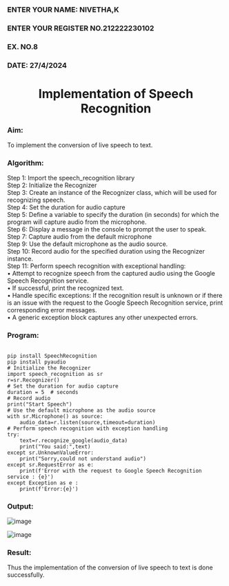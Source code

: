  <H3>ENTER YOUR NAME: NIVETHA,K </H3>
<H3>ENTER YOUR REGISTER NO.212222230102</H3>
<H3>EX. NO.8</H3>
<H3>DATE: 27/4/2024</H3>
<H1 ALIGN =CENTER>Implementation of Speech Recognition</H1>
<H3>Aim:</H3> 
 To implement the conversion of live speech to text.<BR>
<h3>Algorithm:</h3>
Step 1: Import the speech_recognition library<Br>
Step 2: Initialize the Recognizer<Br>
Step 3: Create an instance of the Recognizer class, which will be used for recognizing speech.<Br>
Step 4: Set the duration for audio capture<Br>
Step 5: Define a variable to specify the duration (in seconds) for which the program will capture audio from the microphone.<Br>
Step 6: Display a message in the console to prompt the user to speak.<Br>
Step 7: Capture audio from the default microphone<Br>
Step 9: Use the default microphone as the audio source.<Br>
Step 10: Record audio for the specified duration using the Recognizer instance.<Br>
Step 11: Perform speech recognition with exceptional handling:<Br>
•	Attempt to recognize speech from the captured audio using the Google Speech Recognition service.<Br>
•	If successful, print the recognized text.<Br>
•	Handle specific exceptions: If the recognition result is unknown or if there is an issue with the request to the Google Speech Recognition service, print corresponding error messages.<Br>
•	A generic exception block captures any other unexpected errors.<Br>
<H3>Program:</H3>

```

pip install SpeechRecognition
pip install pyaudio
# Initialize the Recognizer
import speech_recognition as sr
r=sr.Recognizer()
# Set the duration for audio capture
duration = 5  # seconds
# Record audio
print("Start Speech")
# Use the default microphone as the audio source
with sr.Microphone() as source:
    audio_data=r.listen(source,timeout=duration)
# Perform speech recognition with exception handling
try:
    text=r.recognize_google(audio_data)
    print("You said:",text)
except sr.UnknownValueError:
    print("Sorry,could not understand audio")
except sr.RequestError as e:
    print(f'Error with the request to Google Speech Recognition service : {e}')
except Exception as e :
    print(f'Error:{e}')

```

<H3> Output:</H3>


![image](https://github.com/Lavanyajoyce/Ex-8--AAI/assets/119559844/7bd49f34-53bf-47d2-9127-05a5efec389f)


![image](https://github.com/Lavanyajoyce/Ex-8--AAI/assets/119559844/6b8e5687-2279-4c02-8de8-b6894989e656)


<H3> Result:</H3>

Thus the implementation of the conversion of live speech to text is done successfully.
